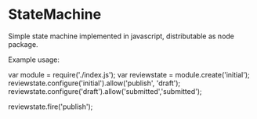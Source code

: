# StateMachine
Simple state machine implemented in javascript, distributable as node package.

Example usage:

var module = require('./index.js');
var reviewstate = module.create('initial');
reviewstate.configure('initial').allow('publish', 'draft');
reviewstate.configure('draft').allow('submitted','submitted');

reviewstate.fire('publish');

